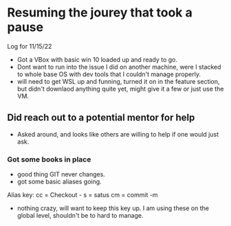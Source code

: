 # Resuming the jourey that took a pause
Log for 11/15/22
* Got a VBox with basic win 10 loaded up and ready to go. 
* Dont want to run into the issue I did on another machine, were I stacked to whole base OS with dev tools that I couldn't manage properly. 
* will need to get WSL up and funning, turned it on in the feature section, but didn't downlaod anything quite yet, might give it a few or just use the VM.

## Did reach out to a potential mentor for help
* Asked around, and looks like others are willing to help if one would just ask.

### Got some books in place
* good thing GIT never changes.
* got some basic aliases going.

Alias key:
cc = Checkout -
s = satus
cm = commit -m
* nothing crazy, will want to keep this key up. I am using these on the global level, shouldn't be to hard to manage.